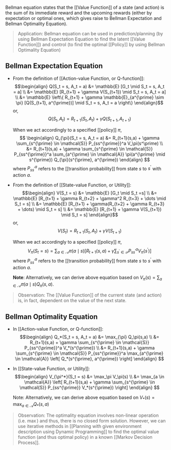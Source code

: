 Bellman equation states that the [[Value Function]] of a state (and action) is the sum of its immediate reward and the upcoming rewards (either by expectation or optimal ones, which gives raise to Bellman Expectation and Bellman Optimality Equation).

> Application: Bellman equation can be used in prediction/planning (by using Bellman Expectation Equation to find the latent [[Value Function]]) and control (to find the optimal [[Policy]] by using Bellman Optimality Equation)

## Bellman Expectation Equation

- From the definition of [[Action-value Function, or Q-function]]:
	$$\begin{align}
	Q(S_t = s, A_t = a)
	&= \mathbb{E} [G_t \mid S_t = s, A_t = a] \\
	&= \mathbb{E} [R_{t+1} + \gamma V(S_{t+1}) \mid S_t = s, A_t = a] \\
	&= \mathbb{E} \left\{ R_{t+1} + \gamma \mathbb{E}_{a^{\prime} \sim \pi} [Q(S_{t+1}, a^{\prime})] \mid S_t = s, A_t = a \right\}
	\end{align}$$
	or,
	$$Q(S_t, A_t) = R_{t+1}(S_t, A_t) + \gamma Q(S_{t+1}, A_{t+1})$$
	
	When we act accordingly to a specified [[policy]] $\pi$,
	$$
	\begin{align}
	Q_{\pi}(S_t = s, A_t = a)
	&= R_{t+1}(s,a) + \gamma \sum_{s^{\prime} \in \mathcal{S}} P_{ss^{\prime}}^a  V_\pi(s^\prime) \\
	&= R_{t+1}(s,a) + \gamma \sum_{s^{\prime} \in \mathcal{S}} P_{ss^{\prime}}^a \sum_{a^{\prime} \in \mathcal{A}} \pi(a^{\prime} \mid s^{\prime}) Q_{\pi}(s^{\prime}, a^{\prime})
	\end{align}
	$$
	where $P^a_{ss^{\prime}}$ refers to the [[transition probability]] from state $s$ to $s^{\prime}$ with action $a$.

- From the definition of [[State-value Function, or Utility]]:
	$$\begin{align}
	V(S_t = s) 
	&= \mathbb{E} [G_t \mid S_t =s] \\
	&= \mathbb{E} [R_{t+1} + \gamma R_{t+2} + \gamma^2 R_{t+3} + \dots \mid S_t = s] \\
	&= \mathbb{E} [R_{t+1} + \gamma(R_{t+2} + \gamma R_{t+3} + \dots) \mid S_t = s] \\
	&= \mathbb{E} [R_{t+1} + \gamma V(S_{t+1}) \mid S_t = s]
	\end{align}$$
	or,
	$$V(S_t) = R_{t+1}(S_t, A_t) + \gamma V(S_{t+1})$$
	
	 When we act accordingly to a specified [[policy]] $\pi$,
	$$
	V_{\pi}(S_t = s)
	= \sum_{a \in \mathcal{A}} \pi(a \mid s) \left[ R_{t+1}(s,a) + \gamma \sum_{s^{\prime} \in \mathcal{S}} P^a_{ss^{\prime}} V_{\pi}(s^{\prime}) \right]
	$$
	where $P^a_{ss^{\prime}}$ refers to the [[transition probability]] from state $s$ to $s^{\prime}$ with action $a$.

	**Note**: Alternatively, we can derive above equation based on $V_\pi(s) = \sum_{a \in \mathcal{A}} \pi(a \mid s) Q_\pi(s,a)$.

> Observation: The [[Value Function]] of the current state (and action) is, in fact, dependent on the value of the next state.

## Bellman Optimality Equation

- In [[Action-value Function, or Q-function]]:
	$$\begin{align}
	Q_*(S_t = s, A_t = a) &= \max_{\pi} Q_\pi(s,a) \\
	&= R_{t+1}(s,a) + \gamma \sum_{s^{\prime} \in \mathcal{S}} P_{ss^{\prime}}^a V_*(s^{\prime}) \\
	&= R_{t+1}(s,a) + \gamma \sum_{s^{\prime} \in \mathcal{S}} P_{ss^{\prime}}^a \max_{a^{\prime} \in \mathcal{A}} \left[ Q_*(s^{\prime}, a^{\prime}) \right]
	\end{align}
	$$

- In [[State-value Function, or Utility]]:
	$$\begin{align}
	V_{\pi^*}(S_t = s) &= \max_\pi V_\pi(s) \\
	&= \max_{a  \in \mathcal{A}} 
	\left[ R_{t+1}(s,a) + \gamma \sum_{s^{\prime} \in \mathcal{S}} P_{ss^{\prime}} V_*(s^{\prime}) \right]
	\end{align}
	$$
	
	Note: Alternatively, we can derive above equation based on $V_*(s) = \max_{a \in \mathcal{A}} Q_*(s,a)$

> Observation: The optimality equation involves non-linear operation (i.e. $\max$) and thus, there is no closed form solution. However, we can use iterative methods in [[Planning with given environment description using Dynamic Programming]] to find the optimal value function (and thus optimal policy) in a known [[Markov Decision Process]].